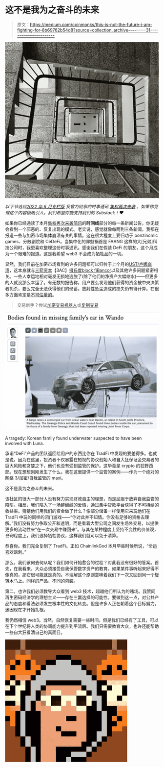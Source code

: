 # 这不是我为之奋斗的未来

> 原文：<https://medium.com/coinmonks/this-is-not-the-future-i-am-fighting-for-8b69762b54d8?source=collection_archive---------31----------------------->

![](img/ac130111f6270d117c5d46f9d0ae53f3.png)

*以下节选自*[*2022 年 6 月专栏版*](https://centralizationstrikesagain.substack.com/p/centralization-strikes-again-june-24a) *我曾为链家的时事通讯* [*集权再次来袭*](http://centralizationstrikesagain.substack.com/) *。如果你觉得这个内容很吸引人，我们希望你能支持我们的 Substack！❤️*

如果你已经通读了本月[集权再次来袭简讯](https://centralizationstrikesagain.substack.com/p/centralization-strikes-again-june-24a)的**时间线**部分的每一条新闻公告，你无疑会看到一个邪恶的、反复出现的模式。老实说，感觉就像每两到三条新闻，我都在报道一些与加密市场集体崩溃有关的事情。这在很大程度上要归功于 ponzinomic games、分散剧院和 CeDeFi。当集中化的罪魁祸首是 FAANG 这样的大[兄弟]科技公司时，我更喜欢整理这份时事通讯。感谢我们在假装 DeFi 的朋友，这个月成为一个艰难的报道。这是我希望 web3 不会成为牺牲品的一切。

显然，我们目前在加密市场看到的许多问题都可以归咎于上个月的[UST/卢娜崩溃](https://www.ft.com/content/c10bc6f7-abbe-45dc-9367-042186c3336f)，这本身就与[三箭资本](https://www.cnbc.com/2022/06/29/crypto-hedge-fund-three-arrows-capital-plunges-into-liquidation.html)【3AC】[摄氏度](https://www.reuters.com/markets/us/crypto-lender-celsius-says-it-is-exploring-options-2022-06-30/)[block fi](https://www.axios.com/2022/07/01/blockfi-investors-wpied-out-crypto-lender)[Bancor](https://blockworks.co/bancor-halts-impermanent-loss-safeguard-to-fight-off-hostile-antagonist/)以及其他许多问题紧密相关。一些人幸运地相对毫发无损地逃脱了(除了他们的净资产大幅缩水)——但更多的人就没那么幸运了。有无数的报告称，用户要么发现他们获得的资金被中央决策者扼杀，要么完全无法获得他们的储蓄。放射性坠尘造成的损失仍有待计算。在很多方面肯定是[不可估量的](https://www.koreatimes.co.kr/www/nation/2022/06/113_331888.html)。

> 交易新手？尝试[加密交易机器人](/coinmonks/crypto-trading-bot-c2ffce8acb2a)或[复制交易](/coinmonks/top-10-crypto-copy-trading-platforms-for-beginners-d0c37c7d698c)

![](img/fa20713d77c64a62f5390cd078d70892.png)

A tragedy: Korean family found underwater suspected to have been involved with Luna.

承诺“DeFi”产品的团队返回给用户的东西比你在 TradFi 中发现的要差得多。也就是说，因为在这里，投资者不仅暴露在短视的协议创始人和自大狂保证金交易者的巨大风险和贪婪之下，他们也没有受到监管的保护。这毕竟是 crypto 的狂野西部。现在想想刚刚发生了什么。我在这里提供一个监管的案例——作为一个绝对的网络 3/加密/自我监管的 maxi。

这不是我为之奋斗的未来。

该社区的很大一部分人没有努力实现财政自主的理想，而是屈服于放弃自我监管的陷阱。相反，我们陷入了一场醉醺醺的爱情，通过集中贷款平台获得了不可持续的收益率。猜猜他们用我们的资金做了什么？像部分储备一样使用它来玩他们在 TradFi 中玩的同样的闭门游戏——“你对此并不知情。你没有足够的资格去理解。”我们没有努力争取公开和透明，而是看着大型公司之间发生场外交易，以提供更多的流动性来“在一次交易中赚回来”。与其在某种程度上坚持不变性的价值观，*任何*程度上，我们选择牺牲协议，这样我们就可以免于清算。

恭喜你。我们完全复制了 TradFi。正如 ChainlinkGod 本月早些时候所说，“命运喜欢讽刺。”

那么，我们该何去何从呢？我们如何开始愈合的过程？对此我没有很好的答案。首先，在我看来，大众必须接受自我保管数字资产的教育。如果某件事听起来好得不像真的，那它很可能就是真的。不理解这个原则意味着我们下一次又回到同一个旋转木马上。同样的产品，不同的包装。

第二，也许我们必须教导大众看到 web3 技术，超越他们所认为的赌场。我赞同再生密码经济学的理想主义——存在三赢选择的可能性。要做到这一点，对公共产品的态度和看法必须发生根本性的文化转变。但是许多人正在朝着这个目标努力。迷因现在才开始扎根。

我仍然相信 web3。当然，自然恢复需要一些时间。但是我们已经有了工具，可以在下个世纪将人类的协调能力提升到平流层。我们只需要教育大众，也许还能帮助一些自大狂看清自己的真面目。

[![](img/a5162fd907add5c95835d0dcfec233e6.png)](http://twitter.com/haochizzle)